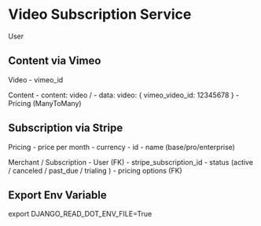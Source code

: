 # Video Subscription Service

User

## Content via Vimeo

Video
    - vimeo_id

Content
    - content: video /
    - data:
        video: { vimeo_video_id: 12345678 }
    - Pricing (ManyToMany)

## Subscription via Stripe

Pricing
    - price per month
    - currency
    - id
    - name (base/pro/enterprise)

Merchant / Subscription
    - User (FK)
    - stripe_subscription_id
    - status (active / canceled / past_due / trialing )
    - pricing options (FK)

## Export Env Variable
export DJANGO_READ_DOT_ENV_FILE=True
